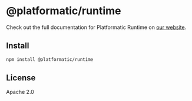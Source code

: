 # @platformatic/runtime

Check out the full documentation for Platformatic Runtime on [our website](https://oss.platformatic.dev/docs/getting-started/quick-start-guide).

## Install

```sh
npm install @platformatic/runtime
```

## License

Apache 2.0
